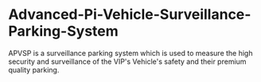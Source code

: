 # Advanced-Pi-Vehicle-Surveillance-Parking-System
APVSP is a surveillance parking system which is used to measure the high security and surveillance of the VIP's Vehicle's safety and their premium quality parking.
